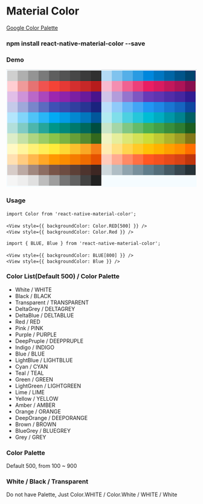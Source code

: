 # Material Color

[Google Color Palette](https://material.google.com/style/color.html#color-color-palette)

### npm install react-native-material-color --save

### Demo
![color-palette](https://raw.githubusercontent.com/DerayGa/react-native-material-color/master/demo.png)

### Usage
```
import Color from 'react-native-material-color';

<View style={{ backgroundColor: Color.RED[500] }} />
<View style={{ backgroundColor: Color.Red }} />
```

```
import { BLUE, Blue } from 'react-native-material-color';

<View style={{ backgroundColor: BLUE[800] }} />
<View style={{ backgroundColor: Blue }} />
```

### Color List(Default 500) / Color Palette
* White / WHITE
* Black / BLACK
* Transparent / TRANSPARENT
* DeltaGrey / DELTAGREY
* DeltaBlue / DELTABLUE
* Red / RED
* Pink / PINK
* Purple / PURPLE
* DeepPruple / DEEPPRUPLE
* Indigo / INDIGO
* Blue / BLUE
* LightBlue / LIGHTBLUE
* Cyan / CYAN
* Teal / TEAL
* Green / GREEN
* LightGreen / LIGHTGREEN
* Lime / LIME
* Yellow / YELLOW
* Amber / AMBER
* Orange / ORANGE
* DeepOrange / DEEPORANGE
* Brown / BROWN
* BlueGrey / BLUEGREY
* Grey / GREY

### Color Palette
Default 500, from 100 ~ 900

### White / Black / Transparent
Do not have Palette, Just Color.WHITE / Color.White / WHITE / White